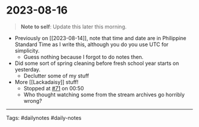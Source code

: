 # 2023-08-16

> **Note to self**: Update this later this morning.

* Previously on [[2023-08-14]], note that time and date are in Philippine Standard Time as I write this, although you do you use UTC for simplicity.
    * Guess nothing because I forgot to do notes then.
* Did some sort of spring cleaning before fresh school year starts on yesterday.
    * Declutter some of my stuff
* More [[Lackadaisy]] stuff!
    * Stopped at [#71](https://lackadaisy.com/comic.php?comicid=71) on 00:50
    * Who thought watching some from the stream archives go horribly wrong?

---

Tags: #dailynotes #daily-notes